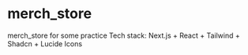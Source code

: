 # merch_store
merch_store for some practice
Tech stack: Next.js + React + Tailwind + Shadcn + Lucide Icons
